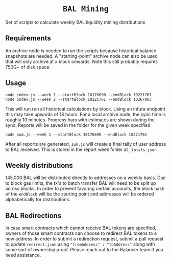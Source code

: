 <h1 align=center><code>BAL Mining</code></h1>

Set of scripts to calculate weekly BAL liquidity mining distributions

## Requirements

An archive node is needed to run the scripts because historical balance snapshots are needed. A "starting-point" archive node can also be used that will only archive at x block onwards. Note this still probably requires 750G+ of disk space.

## Usage

```
node index.js --week 1 --startBlock 10176690 --endBlock 10221761
node index.js --week 2 --startBlock 10221761 --endBlock 10267003
```

This will run run all historical calculations by block. Using an infura endpoint this may take upwards of 18 hours. For a local archive node, the sync time is roughly 10 minutes. Progress bars with estimates are shown during the sync. Reports will be saved in the folder for the given week specified

```
node sum.js --week 1 --startBlock 10176690 --endBlock 10221761
```

After all reports are generated, `sum.js` will create a final tally of user address to BAL received. This is stored in the report week folder at `_totals.json`

## Weekly distributions

145,000 BAL will be distributed directly to addresses on a weekly basis. Due to block gas limits, the tx's to batch transfer BAL will need to be split up across blocks. In order to prevent favoring certain accounts, the block hash of the `endBlock` will be the starting point and addresses will be ordered alphabetically for distributions.

## BAL Redirections

In case smart contracts which cannot receive BAL tokens are specified, owners of those smart contracts can choose to redirect BAL tokens to a new address. In order to submit a redirection request, submit a pull request to update `redirect.json` using `"fromAddress" : "toAddress"` along with some sort of ownership proof. Please reach out to the Balancer team if you need assistance.
